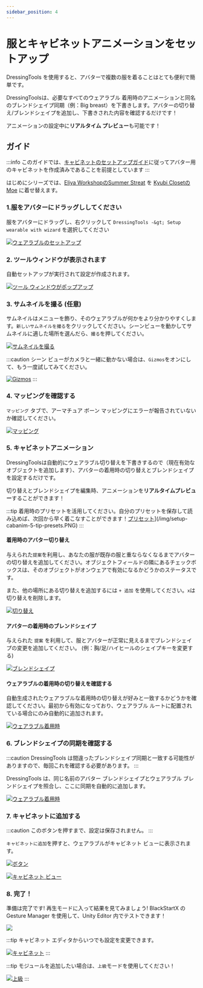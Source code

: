 ```yaml
---
sidebar_position: 4
---
```


# 服とキャビネットアニメーションをセットアップ

DressingTools を使用すると、アバターで複数の服を着ることはとても便利で簡単です。

DressingToolsは、必要なすべてのウェアラブル 着用時のアニメーションと同名のブレンドシェイプ同期（例：Big breast）を下書きします。アバターの切り替え/ブレンドシェイプを追加し、下書きされた内容を確認するだけです！

アニメーションの設定中に**リアルタイム プレビュー**も可能です！

## ガイド

:::info このガイドでは、[キャビネットのセットアップガイド](setup-cabinet)に従ってアバター用のキャビネットを作成済みであることを前提としています :::

はじめにシリーズでは、[Eliya WorkshopのSummer Streat](https://booth.pm/ja/items/4666271) を [Kyubi ClosetのMoe](https://kyubihome.booth.pm/items/4667400) に着せ替えます。

### 1.服をアバターにドラッグししてください

服をアバターにドラッグし、右クリックして `DressingTools -&gt; Setup wearable with wizard` を選択してください

[![ウェアラブルのセットアップ](/img/setup-cabanim-1-setup-wearable.PNG)](/img/setup-cabanim-1-setup-wearable.PNG)

### 2. ツールウィンドウが表示されます

自動セットアップが実行されて設定が作成されます。

[![ツール ウィンドウがポップアップ](/img/setup-cabanim-2-tool-window.PNG)](/img/setup-cabanim-2-tool-window.PNG)

### 3. サムネイルを撮る (任意)

サムネイルはメニューを飾り、そのウェアラブルが何かをより分かりやすくします。`新しいサムネイルを撮る`をクリックしてください。シーンビューを動かしてサムネイルに適した場所を選んだら、`撮る`を押してください。

[![サムネイルを撮る](/img/setup-cabanim-3-thumbnail.PNG)](/img/setup-cabanim-3-thumbnail.PNG)

:::caution シーン ビューがカメラと一緒に動かない場合は、`Gizmos`をオンにして、もう一度試してみてください。

[![Gizmos](/img/setup-cabanim-3-gizmos.PNG)](/img/setup-cabanim-3-gizmos.PNG) :::

### 4. マッピングを確認する

`マッピング` タブで、アーマチュア ボーン マッピングにエラーが報告されていないか確認してください。

[![マッピング](/img/setup-cabanim-4-mapping.PNG)](/img/setup-cabanim-4-mapping.PNG)

### 5. キャビネットアニメーション

DressingToolsは自動的にウェアラブル切り替えを下書きするので（現在有効なオブジェクトを追加します）、アバターの着用時の切り替えとブレンドシェイプを設定するだけです。

切り替えとブレンドシェイプを編集時、アニメーションを**リアルタイムプレビュー**することができます！

:::tip 着用時のプリセットを活用してください。自分のプリセットを保存して読み込めば、次回から早く着こなすことができます！[プリセット](/img/setup-cabanim-5-tip-presets.PNG)](/img/setup-cabanim-5-tip-presets.PNG) :::

#### 着用時のアバター切り替え

与えられた`提案`を利用し、あなたの服が既存の服と重ならなくなるまでアバターの切り替えを追加してください。オブジェクトフィールドの隣にあるチェックボックスは、そのオブジェクトがオンウェアで有効になるかどうかのステータスです。

また、他の場所にある切り替えを追加するには `+ 追加` を使用してください。`x`は切り替えを削除します。

[![切り替え](/img/setup-cabanim-5-avatar-onwear-toggles.PNG)](/img/setup-cabanim-5-avatar-onwear-toggles.PNG)

#### アバターの着用時のブレンドシェイプ

与えられた `提案` を利用して、服とアバターが正常に見えるまでブレンドシェイプの変更を追加してください。 (例：胸/足/ハイヒールのシェイプキーを変更する)

[![ブレンドシェイプ](/img/setup-cabanim-5-avatar-onwear-blendshapes.PNG)](/img/setup-cabanim-5-avatar-onwear-blendshapes.PNG)

#### ウェアラブルの着用時の切り替えを確認する

自動生成されたウェアラブルな着用時の切り替えが好みと一致するかどうかを確認してください。最初から有効になっており、ウェアラブル ルートに配置されている場合にのみ自動的に追加されます。

[![ウェアラブル着用時](/img/setup-cabanim-5-wearable-onwear.PNG)](/img/setup-cabanim-5-wearable-onwear.PNG)

### 6. ブレンドシェイプの同期を確認する

:::caution DressingTools は間違ったブレンドシェイプ同期と一致する可能性がありますので、毎回これを確認する必要があります。 :::

DressingTools は、同じ名前のアバター ブレンドシェイプとウェアラブル ブレンドシェイプを照合し、ここに同期を自動的に追加します。

[![ウェアラブル着用時](/img/setup-cabanim-6-blendshape-sync.PNG)](/img/setup-cabanim-6-blendshape-sync.PNG)

### 7. キャビネットに追加する

:::caution このボタンを押すまで、設定は保存されません。 :::

`キャビネットに追加`を押すと、ウェアラブルがキャビネット ビューに表示されます。

[![ボタン](/img/setup-cabanim-7-addtocabinet.PNG)](/img/setup-cabanim-7-addtocabinet.PNG)

[![キャビネット ビュー](/img/setup-cabanim-7-cabinetview.PNG)](/img/setup-cabanim-7-cabinetview.PNG)

### 8. 完了！

準備は完了です! 再生モードに入って結果を見てみましょう! BlackStartX の Gesture Manager を使用して、Unity Editor 内でテストできます！

[![](/img/setup-cabanim-8-done.PNG)](/img/setup-cabanim-8-done.PNG)

:::tip キャビネット エディタからいつでも設定を変更できます。

[![キャビネット](/img/setup-cabanim-8-tip-edit.PNG)](/img/setup-cabanim-8-tip-edit.PNG) :::

:::tip モジュールを追加したい場合は、`上級`モードを使用してください！

[![上級](/img/setup-cabanim-8-tip-advanced.PNG)](/img/setup-cabanim-8-tip-advanced.PNG) :::
